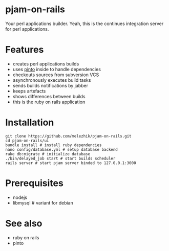 # pjam-on-rails

Your perl applications builder. Yeah, this is the continues integration server for perl applications.

# Features
* creates perl applications builds 
* uses [pinto](https://github.com/thaljef/Pinto) inside to handle dependencies
* checkouts sources from subversion VCS 
* asynchronously executes build tasks
* sends builds notifications by jabber
* keeps artefacts
* shows differences between builds
* this is the ruby on rails application

# Installation

    git clone https://github.com/melezhik/pjam-on-rails.git
    cd pjam-on-rails/ui
    bundle install # install ruby dependencies
    nano config/database.yml # setup database backend 
    rake db:migrate # initialize database 
    ./bin/delayed_job start # start builds scheduler  
    rails server # start pjam server binded to 127.0.0.1:3000
  
# Prerequisites
- nodejs
- libmysql # variant for debian

# See also
- ruby on rails
- pinto

